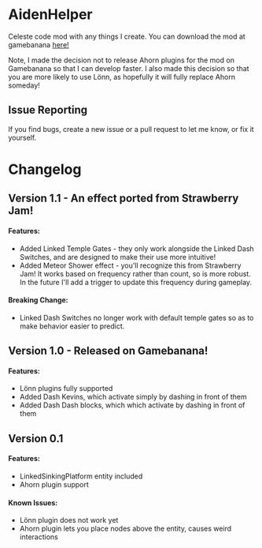 # AidenHelper
 Celeste code mod with any things I create. You can download the mod at gamebanana [here!](https://gamebanana.com/mods/424032)

Note, I made the decision not to release Ahorn plugins for the mod on Gamebanana so that I can develop faster. I also made this decision so that you are more likely to use Lönn, as hopefully it will fully replace Ahorn someday!

## Issue Reporting
 If you find bugs, create a new issue or a pull request to let me know, or fix it yourself.

# Changelog
## Version 1.1 - An effect ported from Strawberry Jam!
#### Features:
 - Added Linked Temple Gates - they only work alongside the Linked Dash Switches, and are designed to make their use more intuitive!
 - Added Meteor Shower effect - you'll recognize this from Strawberry Jam! It works based on frequency rather than count, so is more robust. In the future I'll add a trigger to update this frequency during gameplay.
#### Breaking Change:
 - Linked Dash Switches no longer work with default temple gates so as to make behavior easier to predict.

## Version 1.0 - Released on Gamebanana!
#### Features:
 - Lönn plugins fully supported
 - Added Dash Kevins, which activate simply by dashing in front of them
 - Added Dash Dash blocks, which which activate by dashing in front of them 
## Version 0.1
#### Features:
 - LinkedSinkingPlatform entity included
 - Ahorn plugin support
#### Known Issues:
 - Lönn plugin does not work yet
 - Ahorn plugin lets you place nodes above the entity, causes weird interactions
